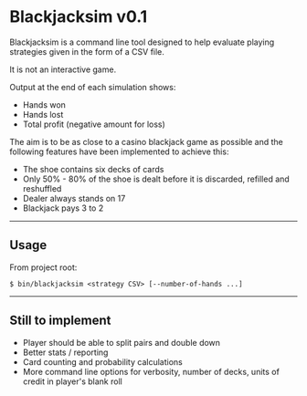 # Blackjacksim v0.1

Blackjacksim is a command line tool designed to help evaluate playing strategies given in the form of a CSV file.

It is not an interactive game.

Output at the end of each simulation shows:

* Hands won
* Hands lost
* Total profit (negative amount for loss)

The aim is to be as close to a casino blackjack game as possible and the following features have been implemented to achieve this:

* The shoe contains six decks of cards
* Only 50% - 80% of the shoe is dealt before it is discarded, refilled and reshuffled
* Dealer always stands on 17
* Blackjack pays 3 to 2

-------------------------------------------------------------------------------

## Usage

From project root:

    $ bin/blackjacksim <strategy CSV> [--number-of-hands ...]

-------------------------------------------------------------------------------

## Still to implement

* Player should be able to split pairs and double down
* Better stats / reporting
* Card counting and probability calculations
* More command line options for verbosity, number of decks, units of credit in player's blank roll
